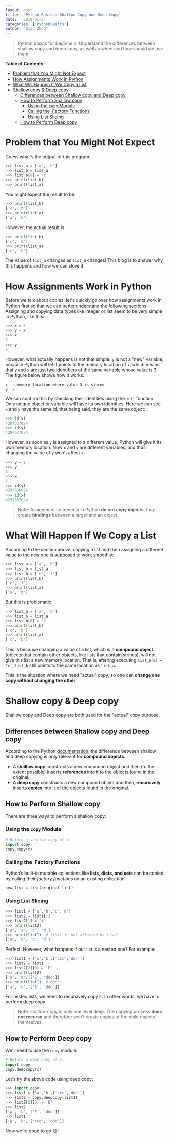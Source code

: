 ```yaml
---
layout: post
title:  "Python Basics: Shallow Copy and Deep Copy"
date:   2018-01-24 
categories: ["PythonBasics"]
author: "Ziyu Zhou"
---
```


> Python basics for beginners: Understand the differences between shallow copy and deep copy, as well as when and how should we use them. 

**Table of Contents:**
<!-- TOC -->

- [Problem that You Might Not Expect](#problem-that-you-might-not-expect)
- [How Assignments Work in Python](#how-assignments-work-in-python)
- [What Will Happen If We Copy a List](#what-will-happen-if-we-copy-a-list)
- [Shallow copy & Deep copy](#shallow-copy--deep-copy)
    - [Differences between Shallow copy and Deep copy](#differences-between-shallow-copy-and-deep-copy)
    - [How to Perform Shallow copy](#how-to-perform-shallow-copy)
        - [Using the `copy` Module](#using-the-copy-module)
        - [Calling the  Factory Functions](#calling-the- factory-functions)
        - [Using List Slicing](#using-list-slicing)
    - [How to Perform Deep copy](#how-to-perform-deep-copy)

<!-- /TOC -->


# Problem that You Might Not Expect

Guess what's the output of this program:

```python
>>> list_a = ['a', 'b']
>>> list_b = list_a
>>> list_b[0] = 'c'
>>> print(list_b)
>>> print(list_a)
```

You might expect the result to be:

```python
>>> print(list_b)
['c', 'b']
>>> print(list_a)
['a', 'b']
```

However, the actual result is:

```python
>>> print(list_b)
['c', 'b']
>>> print(list_a)
['c', 'b']
```

The value of `list_a` changes as `list_b` changes! This blog is to answer why this happens and how we can slove it.



# How Assignments Work in Python

Before we talk about copies, let's quickly go over how assignments work in Python first so that we can better understand the following sections. Assigning and copying data types like integer or list seem to be very simple in Python, like this:

```python
>>> x = 5
>>> y = x
>>> x
5
>>> y
5
```

However, what actually happens is not that simple. `y` is not a "new" variable, because Python will let it points to the memory location of `x`, which means that `y` and `x` are just two identifiers of the same variable whose value is 3. The figure below shows how it works:

```
x  ⟶ memory location where value 3 is stored
y  ↗︎
```

We can confirm this by checking their identities using the `id()` function. Only unique object or variable will have its own identities. Here we can see `x` and `y` have the same id, that being said, they are the same object:

```python
>>> id(x)
4297637024
>>> id(y)
4297637024
```

However, as soon as `y` is assigned to a different value, Python will give it its own memory location. Now `x` and `y` are different variables, and thus changing the value of `y` won't affect `x`:

```python
>>> y = 1
>>> y
1
>>> x
5
>>> id(y)
4297636896
>>> id(x)
4297637024
```

> Note: Assignment statements in Python **do not copy objects**, they create **bindings** between a target and an object.



# What Will Happen If We Copy a List

According to the section above, copying a list and then assigning a different value to the new one is supposed to work smoothly:

```python
>>> list_a = ['a', 'b']
>>> list_b = list_a
>>> list_b = ['e', 'f']
>>> print(list_b)
['e', 'f']
>>> print(list_a)
['a', 'b']
```

But this is problematic:

```python
>>> list_a = ['a', 'b']
>>> list_b = list_a
>>> list_b[0] = 'c'
>>> print(list_b)
['c', 'b']
>>> print(list_a)
['c', 'b']
```

This is because changing a value of a list, which is a **compound object** (objects that contain other objects, like lists that contain strings), will not give this list a new memory location. That is, aftering executing `list_b[0] = 'c'`, `list_b` still points to the same location as `list_a`.

This is the situation where we need "actual" copy, so one can **change one copy without changing the other**.



# Shallow copy & Deep copy

Shallow copy and Deep copy are both used for the "actual" copy purpose.

## Differences between Shallow copy and Deep copy

According to the Python [documentation](https://docs.python.org/2/library/copy.html), the difference between shallow and deep copying is only relevant for **compound objects**.

- A **shallow copy** constructs a new compound object and then (to the extent possible) inserts **references** into it to the objects found in the original.
- A **deep copy** constructs a new compound object and then, **recursively**, inserts **copies** into it of the objects found in the original.

## How to Perform Shallow copy 

There are three ways to perform a shallow copy:

### Using the `copy` Module

```python
# Return a shallow copy of x.
import copy
copy.copy(x)
```

### Calling the  Factory Functions

Python’s built-in mutable collections like **lists, dicts, and sets** can be copied by calling their *factory functions* on an existing collection.

```python
new_list = list(original_list)
```

### Using List Slicing 

```Python
>>> list1 = ['a','b','c','d']
>>> list2 = list1[:]
>>> list2[1] = 'x'
>>> print(list2)
['a', 'x', 'c', 'd']
>>> print(list1)  # list1 is not affected by list2
['a', 'b', 'c', 'd']
```

Perfect. However, what happens if our list is a nested one? For example:

```python
>>> list1 = ['a','b',['ccc','ddd']]
>>> list2 = list1
>>> list2[2][0] = 'E'
>>> print(list2)
['a', 'b', ['E', 'ddd']]
>>> print(list1)  # Oops!
['a', 'b', ['E', 'ddd']]
```

For nested lists, we need to recursively copy it. In other words, we have to perform deep copy.

> Note: shallow copy is only one level deep. The copying process **does not recurse** and therefore won’t create copies of the child objects themselves.



## How to Perform Deep copy

We'll need to use the `copy` module:

```python
# Return a deep copy of x.
import copy
copy.deepcopy(x)
```

Let's try the above code using deep copy:

```python
>>> import copy
>>> list1 = ['a','b',['ccc','ddd']]
>>> list2 = copy.deepcopy(list1)
>>> list2[2][0] = 'E'
>>> list2
['a', 'b', ['E', 'ddd']]
>>> list1
['a', 'b', ['ccc', 'ddd']]
```

Now we're good to go 😄!





